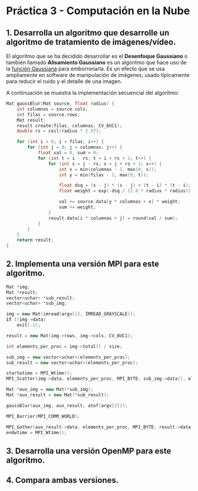 # Práctica 3 - Computación en la Nube

## 1. Desarrolla un algoritmo que desarrolle un algoritmo de tratamiento de imágenes/vídeo.

El algoritmo que se ha decidido desarrollar es el **Desenfoque Gaussiano** o también llamado **Alisamiento Gaussiano** es un algoritmo que hace uso de la [función Gaussiana](https://en.wikipedia.org/wiki/Gaussian_function) para emborronarla. Es un efecto que se usa ampliamente en software de manipulación de imágenes, usado típicamente para reducir el ruido y el detalle de una imagen.

A continuación se muestra la implementación secuencial del algoritmo: 

```cpp
Mat gaussBlur(Mat source, float radius) {
    int columnas = source.cols;
    int filas = source.rows;
    Mat result;
    result.create(filas, columnas, CV_8UC1);
    double rs = ceil(radius * 2.57);

    for (int i = 0; i < filas; i++) {
        for (int j = 0; j < columnas; j++) {
            float val = 0, sum = 0;
            for (int t = i - rs; t < i + rs + 1; t++) {
                for (int s = j - rs; s < j + rs + 1; s++) {
                    int x = min(columnas - 1, max(0, s));
                    int y = min(filas - 1, max(0, t));

                    float dsq = (s - j) * (s - j) + (t - i) * (t - i);
                    float weight = exp(-dsq / (2.0 * radius * radius)) / (M_PI * 2.0 * radius * radius);

                    val += source.data[y * columnas + x] * weight;
                    sum += weight;
                }
                result.data[i * columnas + j] = round(val / sum);
            }
        }
    }
    return result;
}
```

## 2. Implementa una versión MPI para este algoritmo.

```cpp
Mat *img;
Mat *result;
vector<uchar> *sub_result;
vector<uchar> *sub_img;

img = new Mat(imread(argv[1], IMREAD_GRAYSCALE));
if (!img->data)
    exit(-1);

result = new Mat(img->rows, img->cols, CV_8UC1);

int elements_per_proc = img->total() / size;

sub_img = new vector<uchar>(elements_per_proc);
sub_result = new vector<uchar>(elements_per_proc);

startwtime = MPI_Wtime();
MPI_Scatter(img->data, elements_per_proc, MPI_BYTE, sub_img->data(), elements_per_proc, MPI_BYTE, 0, MPI_COMM_WORLD);

Mat *aux_img = new Mat(*sub_img);
Mat *aux_result = new Mat(*sub_result);

gaussBlur(aux_img, aux_result, atof(argv[2]));

MPI_Barrier(MPI_COMM_WORLD);

MPI_Gather(aux_result->data, elements_per_proc, MPI_BYTE, result->data, elements_per_proc, MPI_BYTE, 0, MPI_COMM_WORLD);
endwtime = MPI_Wtime();
```

## 3. Desarrolla una versión OpenMP para este algoritmo.

## 4. Compara ambas versiones.